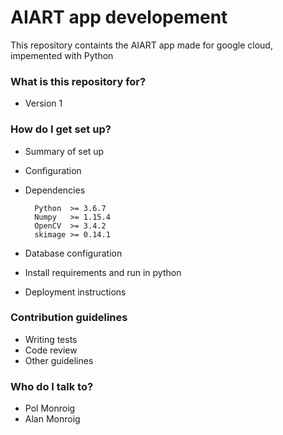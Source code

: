 # AIART app developement #

This repository containts the AIART app made 
for google cloud, impemented with Python

### What is this repository for? ###
* Version 1
### How do I get set up? ###

* Summary of set up
* Configuration
* Dependencies 

        Python  >= 3.6.7
        Numpy   >= 1.15.4
        OpenCV  >= 3.4.2
        skimage >= 0.14.1
        

* Database configuration
* Install requirements and run in python
* Deployment instructions

### Contribution guidelines ###

* Writing tests
* Code review
* Other guidelines

### Who do I talk to? ###

* Pol Monroig 
* Alan Monroig